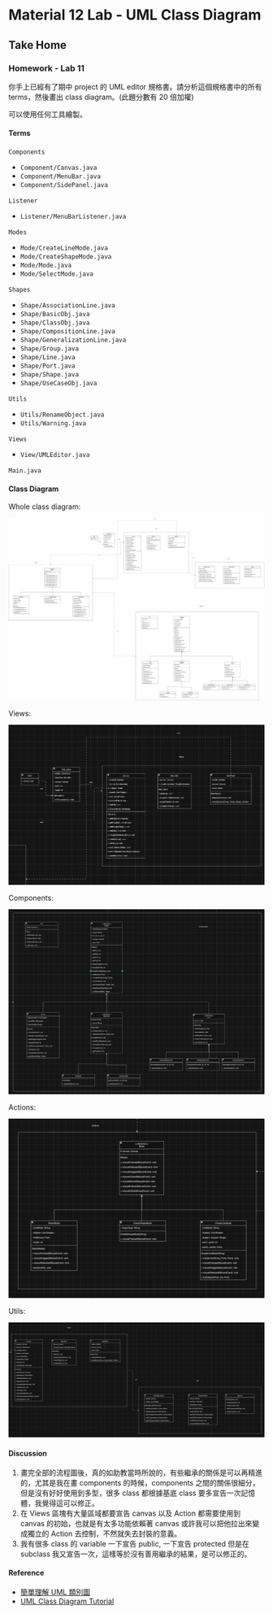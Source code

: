# Material 12 Lab - UML Class Diagram <!-- omit in toc -->

## Take Home

### Homework - Lab 11

你手上已經有了期中 project 的 UML editor 規格書。請分析這個規格書中的所有 terms，然後畫出 class diagram。(此題分數有 20 倍加權)

可以使用任何工具繪製。

#### Terms

`Components`
- `Component/Canvas.java`
- `Component/MenuBar.java`
- `Component/SidePanel.java`

`Listener`
- `Listener/MenuBarListener.java`

`Modes`
- `Mode/CreateLineMode.java`
- `Mode/CreateShapeMode.java`
- `Mode/Mode.java`
- `Mode/SelectMode.java`

`Shapes`
- `Shape/AssociationLine.java`
- `Shape/BasicObj.java`
- `Shape/ClassObj.java`
- `Shape/CompositionLine.java`
- `Shape/GeneralizationLine.java`
- `Shape/Group.java`
- `Shape/Line.java`
- `Shape/Port.java`
- `Shape/Shape.java`
- `Shape/UseCaseObj.java`

`Utils`
- `Utils/RenameObject.java`
- `Utils/Warning.java`

`Views`
- `View/UMLEditor.java`

`Main.java`

#### Class Diagram

Whole class diagram:

![](uml_class_diagram.drawio.png)

Views:

![](views.png)

Components:

![](components.png)

Actions:

![](actions.png)

Utils:

![](utils.png)

#### Discussion

1. 畫完全部的流程圖後，真的如助教當時所說的，有些繼承的關係是可以再精進的，尤其是我在畫 components 的時候，components 之間的關係很細分，但是沒有好好使用到多型，很多 class 都根據基底 class 要多宣告一次記憶體，我覺得這可以修正。
2. 在 Views 區塊有大量區域都要宣告 canvas 以及 Action 都需要使用到 canvas 的初始，也就是有太多功能依賴著 canvas 或許我可以把他拉出來變成獨立的 Action 去控制，不然就失去封裝的意義。
3. 我有很多 class 的 variable 一下宣告 public, 一下宣告 protected 但是在 subclass 我又宣告一次，這樣等於沒有善用繼承的結果，是可以修正的。 


#### Reference

- [簡單理解 UML 類別圖](https://misomiso43.medium.com/%E7%B0%A1%E5%96%AE%E7%90%86%E8%A7%A3-uml-%E9%A1%9E%E5%88%A5%E5%9C%96-f0b32a3272c)
- [UML Class Diagram Tutorial](https://www.visual-paradigm.com/guide/uml-unified-modeling-language/uml-class-diagram-tutorial/)
